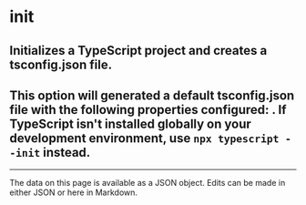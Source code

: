 <!-- Important! Do not modify comment blocks. They are necessary for the transformer to work properly -->

<!-- title -->
# init

<!-- shortDescription -->
Initializes a TypeScript project and creates a tsconfig.json file.
---

<!-- extendedDescription -->
This option will generated a default tsconfig.json file with the following properties configured: . If TypeScript isn't installed globally on your development environment, use `npx typescript --init` instead.
---

<!-- references -->

---

<!-- footer -->
The data on this page is available as a JSON object. Edits can be made in either JSON or here in Markdown.
